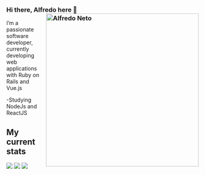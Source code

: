 ### Hi there, Alfredo here 👋<img src="https://raw.githubusercontent.com/MicaelliMedeiros/micaellimedeiros/master/image/computer-illustration.png" min-width="400px" max-width="400px" width="400px" align="right" alt="Alfredo Neto">

I’m a passionate software developer, currently developing web applications with Ruby on Rails and Vue.js

-Studying NodeJs and ReactJS
<br>

## My current stats

<div>
    <a href="https://instagram.com/alfredobraule" target="_blank"><img src="https://img.shields.io/badge/-Instagram-%23E4405F?style=for-the-  badge&logo=instagram&logoColor=white" target="_blank"></a>
    <a href = "mailto:alfredoneto934@gmail.com"><img src="https://img.shields.io/badge/-Gmail-%23333?style=for-the-badge&logo=gmail&logoColor=white"   target="_blank"></a>
    <a href="https://www.linkedin.com/in/alfredo-braule/" target="_blank"><img src="https://img.shields.io/badge/-LinkedIn-%230077B5?style=for-the-badge&logo=linkedin&logoColor=white" target="_blank"></a> 
</div>
